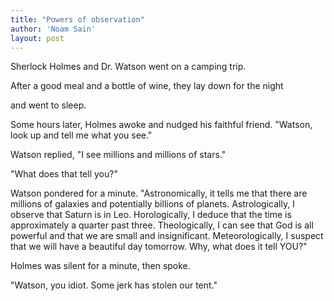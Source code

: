 ```yaml
---
title: "Powers of observation"
author: 'Noam Sain'
layout: post
---
```


Sherlock Holmes and Dr. Watson went on a camping trip.

After a good meal and a bottle of wine, they lay down for the night

and went to sleep.

Some hours later, Holmes awoke and nudged his faithful friend. "Watson, look up and tell me what you see."

Watson replied, "I see millions and millions of stars."

"What does that tell you?"

Watson pondered for a minute. "Astronomically, it tells me that there are millions of galaxies and potentially billions of planets. Astrologically, I observe that Saturn is in Leo. Horologically, I deduce that the time is approximately a quarter past three. Theologically, I can see that God is all powerful and that we are small and insignificant. Meteorologically, I suspect that we will have a beautiful day tomorrow. Why, what does it tell YOU?"

Holmes was silent for a minute, then spoke.

"Watson, you idiot. Some jerk has stolen our tent."